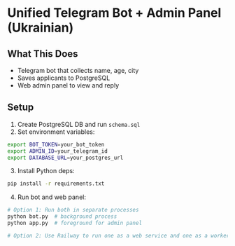 # Unified Telegram Bot + Admin Panel (Ukrainian)

## What This Does
- Telegram bot that collects name, age, city
- Saves applicants to PostgreSQL
- Web admin panel to view and reply

## Setup

1. Create PostgreSQL DB and run `schema.sql`
2. Set environment variables:
```bash
export BOT_TOKEN=your_bot_token
export ADMIN_ID=your_telegram_id
export DATABASE_URL=your_postgres_url
```
3. Install Python deps:
```bash
pip install -r requirements.txt
```
4. Run bot and web panel:
```bash
# Option 1: Run both in separate processes
python bot.py  # background process
python app.py  # foreground for admin panel

# Option 2: Use Railway to run one as a web service and one as a worker
```
